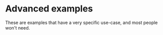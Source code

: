 # Advanced examples

These are examples that have a very specific use-case, and most people won't need.
